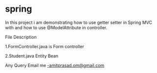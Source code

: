 spring
======

In this project i am demonstrating how to use getter setter in Spring MVC with and how to use @ModelAttribute in controller.

File Description 

1.FormController.java is Form controller 

2.Student.java Entity Bean

Any Query Email me -amitprasad.om@gmail.com
